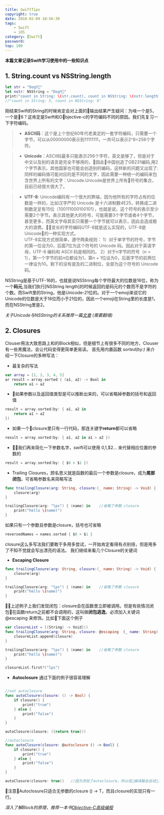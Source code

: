 ```yaml
---
title: SwiftTips
copyright: true
date: 2018-02-09 10:56:30
tags:
    - Swift
    - iOS
category: [Swift]
password:
top: 100
---
```


**本篇文章记录Swift学习使用中的一些知识点**

## 1. String.count vs NSString.length

```swift
let str = "Dog‼🐶"
let nstr: NSString = "Dog‼🐶"
print("count in String: \(str.count), count in NSString: \(nstr.length)")
//"count in String: 5, count in NSString: 6"
```

刚结束Swift的String的时候肯定会对上面的输出结果产生疑问：为啥一个是5，一个是6？这肯定是Swift和Objective-c的字符编码不同的原因。我们先复习一下字符编码。

>- **ASCII码**：这个是上个世纪60年代老美定的一套字符编码，只需要一个字节，可以从00000000表示到11111111，一共可以表示2^8=256个字符。

>- **Unicode**：ASCII码最多只能表示256个字符，英文是够了，但是对于中文以及别的语言是完全不够用的，因此中国创造了GB231编码,用2个字节表示。其他国家也可能会创造别的编码，这样新的问题又出现了:同样的编码值可能对应的是不同的文字，因此需要一种统一的编码来包含世界上所有的文字：Unicode.Unicode是世界上所有符号的集合，目前已经很大很大了。

>- **UTF-8**: Unicode编码有一个很大的弊端，因为他所有的字符占有的位数是一样的，比如汉字严的 Unicode 是十六进制数4E25，转换成二进制数足足有15位（100111000100101），也就是说，这个符号的表示至少需要2个字节。表示其他更大的符号，可能需要3个字节或者4个字节，甚至更多，而英文字母其实只需要一个字节就可以表示，因此会造成极大的浪费。变长的字符编码UTF-8就是这么实现的，UTF-8是Unicode的一种实现方式。    
UTF-8实现方式很简单，遵守两条规则：
1）对于单字节的符号，字节的第一位设为0，后面7位为这个符号的 Unicode 码。因此对于英语字母，UTF-8 编码和 ASCII 码是相同的。
2）对于n字节的符号（n > 1），第一个字节的前n位都设为1，第n + 1位设为0，后面字节的前两位一律设为10。剩下的没有提及的二进制位，全部为这个符号的 Unicode 码。

NSString是基于UTF-16的，也就是说NSString每个字符最大的位数是16位，称为一个**码元**,当我们执行[NSString length]的时候返回的是码元的个数而不是字符的个数。而Swift里的String，他是Unicode-21位的。对于一个emoji来说它的Unicode的位数是大于16位而小于21位的，因此一个emoji在String里的长度是1，而在NSString里是2。

*关于Unicode与NSString的关系推荐一篇[文章](https://objccn.io/issue-9-1/) (需要翻墙)*

## 2. Closures

Clouser用法大致思路上和的Block相似，但是细节上有很多不同的地方，Clouser有一些黑魔法，会让代码变得更简单更易读。
首先用内置函数 *sorted(by:)* 来介绍一下Closure的多种写法：

- 最复杂的写法

```swift
var array = [1, 2, 3, 4, 5]
ar result = array.sorted { (a1, a2) -> Bool in
    return a1 > a2
```

- 如果参数以及返回值类型是可以推断出来的，可以省略掉参数的括号和返回值

```swift
result = array.sorted(by: { a1, a2 in
    return a1 > a2
})
```

- 如果一个closure里只有一行代码，那连关键字**return**都可以省略

```swift
result = array.sorted(by: { a1, a2 in a1 > a2 })
```

- 我们再来简化一下参数名字，swift可以使用 $0,$1,$2... 来代替相应位置的参数的

```swift
result = array.sorted(by: { $0 > $1 })
```

- Trailing Closures，顾名思义就是函数的最后一个参数是closure，成为**尾部闭包**，可省略参数名来简略写法

```swift
func trailingClosure(arg: String, closure:(_ name: String) -> Void) {
    closure(arg)
}

trailingClosure(arg: "lps") { (name) in    //省略了参数 closure
    print("hello \(name)")
}
```

如果只有一个参数且参数是closure，括号也可省略

```swift
reversedNames = names.sorted { $0 > $1 }
```

closure这么多写法我们要敢于多用多尝试，一开始肯定看得有点别扭，但是用多了不知不觉就会写出漂亮的语法。
我们继续来看几个Closure的关键词

- **Escaping Closure**

```swift
func trailingClosure(arg: String, closure:(_ name: String) -> Void) {
    closure(arg)
}

trailingClosure(arg: "lps") { (name) in    //省略了参数 closure
    print("hello \(name)")
}
```

上述例子上我们发现闭包：closure会在函数里立即被调用。但是有些情况闭包在函数return之前都不会调用的，这叫做**闭包逃逸**，必须加入关键词 @escaping 来修饰。比如下面这个例子

```swift
var closureList = [(String) -> Void]()
func trailingClosure(arg: String, closure: @escaping  (_ name: String) -> Void) {    //如果不加关键词 @escaping 编译器会报错
    closureList.append(closure)
}

trailingClosure(arg: "lps") { (name) in    //省略了参数 closure
    print("hello \(name)")
}

closureList.first?("lps")
```

- **Autoclosure** 通过下面的例子很容易理解

```swift

//not autoclosure
func autoClosure(closure: () -> Bool) {
    if closure() {
        print("true")
    } else {
        print("false")
    }
}

autoClosure(closure: ({return true}))

//autoclosure
func autoClosure(closure: @autoclosure () -> Bool) {
    if closure() {
        print("true")
    } else {
        print("false")
    }
}

autoClosure(closure: true))   //因为添加了autoclosure，所以会编译器会自动将该段代码变成 autoClosure(closure: ({return true}))
```

注意Autoclosure只适合无参数的closure () -> T，而且closure的实现只有一行。

*深入了解Block的原理，推荐一本书[Objective-C高级编程](https://book.douban.com/subject/24720270/)*
